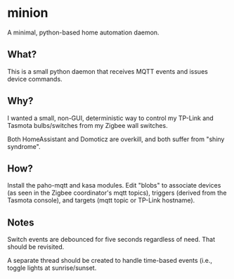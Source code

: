 # minion 
A minimal, python-based home automation daemon.

## What?
This is a small python daemon that receives MQTT events and issues device commands.

## Why?
I wanted a small, non-GUI, deterministic way to control my TP-Link and Tasmota bulbs/switches  from my Zigbee wall switches.

Both HomeAssistant and Domoticz are overkill, and both suffer from "shiny syndrome".

## How?

Install the paho-mqtt and kasa modules.  Edit "blobs" to associate devices (as seen in the Zigbee coordinator's mqtt topics), triggers (derived from the Tasmota console), and targets (mqtt topic or TP-Link hostname).

## Notes

Switch events are debounced for five seconds regardless of need.  That should be revisited.

A separate thread should be created to handle time-based events (i.e., toggle lights at sunrise/sunset.
